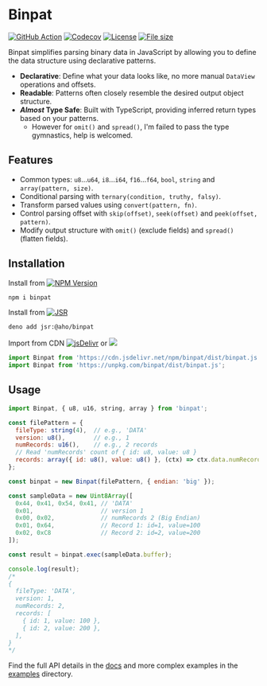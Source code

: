 # Binpat

[![GitHub Action](https://img.shields.io/github/actions/workflow/status/weizhenye/binpat/ci.yml?logo=github)](https://github.com/weizhenye/binpat/actions)
[![Codecov](https://img.shields.io/codecov/c/gh/weizhenye/binpat?logo=codecov)](https://codecov.io/gh/weizhenye/binpat)
[![License](https://img.shields.io/npm/l/binpat)](https://github.com/weizhenye/binpat/blob/master/LICENSE)
[![File size](https://img.shields.io/bundlephobia/minzip/binpat)](https://bundlephobia.com/result?p=binpat)

Binpat simplifies parsing binary data in JavaScript by allowing you to define the data structure using declarative patterns.

- **Declarative**: Define what your data looks like, no more manual `DataView` operations and offsets.
- **Readable**: Patterns often closely resemble the desired output object structure.
- **_Almost_ Type Safe**: Built with TypeScript, providing inferred return types based on your patterns.
  - However for `omit()` and `spread()`, I'm failed to pass the type gymnastics, help is welcomed.

## Features

- Common types: `u8`...`u64`, `i8`...`i64`, `f16`...`f64`, `bool`, `string` and `array(pattern, size)`.
- Conditional parsing with `ternary(condition, truthy, falsy)`.
- Transform parsed values using `convert(pattern, fn)`.
- Control parsing offset with `skip(offset)`, `seek(offset)` and `peek(offset, pattern)`.
- Modify output structure with `omit()` (exclude fields) and `spread()` (flatten fields).

## Installation

Install from [![NPM Version](https://img.shields.io/npm/v/binpat?logo=npm)](https://www.npmjs.com/package/binpat)

```bash
npm i binpat
```

Install from [![JSR](https://jsr.io/badges/@aho/binpat)](https://jsr.io/@aho/binpat)

```bash
deno add jsr:@aho/binpat
```

Import from CDN [![jsDelivr](https://img.shields.io/jsdelivr/npm/hm/binpat?logo=jsdelivr)](https://www.jsdelivr.com/package/npm/binpat) or
[![](https://img.shields.io/badge/unpkg-555?logo=unpkg)](https://unpkg.com/binpat/)

```js
import Binpat from 'https://cdn.jsdelivr.net/npm/binpat/dist/binpat.js';
import Binpat from 'https://unpkg.com/binpat/dist/binpat.js';
```

## Usage

```js
import Binpat, { u8, u16, string, array } from 'binpat';

const filePattern = {
  fileType: string(4),  // e.g., 'DATA'
  version: u8(),        // e.g., 1
  numRecords: u16(),    // e.g., 2 records
  // Read 'numRecords' count of { id: u8, value: u8 }
  records: array({ id: u8(), value: u8() }, (ctx) => ctx.data.numRecords)
};

const binpat = new Binpat(filePattern, { endian: 'big' });

const sampleData = new Uint8Array([
  0x44, 0x41, 0x54, 0x41, // 'DATA'
  0x01,                   // version 1
  0x00, 0x02,             // numRecords 2 (Big Endian)
  0x01, 0x64,             // Record 1: id=1, value=100
  0x02, 0xC8              // Record 2: id=2, value=200
]);

const result = binpat.exec(sampleData.buffer);

console.log(result);
/*
{
  fileType: 'DATA',
  version: 1,
  numRecords: 2,
  records: [
    { id: 1, value: 100 },
    { id: 2, value: 200 },
  ],
}
*/
```

Find the full API details in the [docs](https://jsr.io/@aho/binpat/doc) and more complex examples in the [examples](./examples/) directory.

